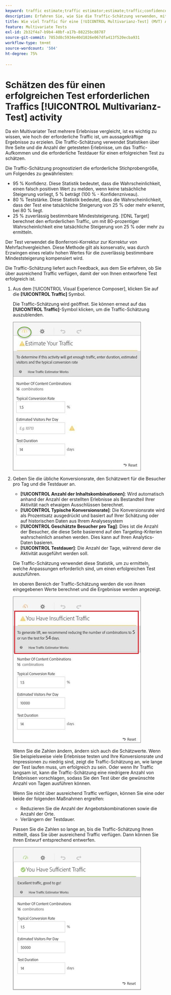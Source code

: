 ```yaml
---
keyword: traffic estimate;traffic estimator;estimate;traffic;confidence;statistical power;lift;bonferroni;conversion rate;visitors per day;duration
description: Erfahren Sie, wie Sie die Traffic-Schätzung verwenden, mit der Sie erfahren, ob Sie über ausreichend Traffic für Ihre [!DNL Adobe Target] [!UICONTROL Multivarianz-Test] Aktivität erfolgreich zu sein.
title: Wie viel Traffic für eine [!UICONTROL Multivarianz-Test] (MVT) Aktivität?
feature: Multivariate Tests
exl-id: 2b32f4a7-b9b4-40bf-a17b-88225bc88787
source-git-commit: 7853d8c5934e40d1026e067dfa413f520ecba931
workflow-type: tm+mt
source-wordcount: '504'
ht-degree: 75%

---
```


# Schätzen des für einen erfolgreichen Test erforderlichen Traffics [!UICONTROL Multivarianz-Test] activity

Da ein Multivariater Test mehrere Erlebnisse vergleicht, ist es wichtig zu wissen, wie hoch der erforderliche Traffic ist, um aussagekräftige Ergebnisse zu erzielen. Die Traffic-Schätzung verwendet Statistiken über Ihre Seite und die Anzahl der getesteten Erlebnisse, um das Traffic-Aufkommen und die erforderliche Testdauer für einen erfolgreichen Test zu schätzen.

Die Traffic-Schätzung prognostiziert die erforderliche Stichprobengröße, um Folgendes zu gewährleisten:

* 95 % Konfidenz. Diese Statistik bedeutet, dass die Wahrscheinlichkeit, einen falsch positiven Wert zu melden, wenn keine tatsächliche Steigerung vorliegt, 5 % beträgt (100 % - Konfidenzniveau).
* 80 % Teststärke. Diese Statistik bedeutet, dass die Wahrscheinlichkeit, dass der Test eine tatsächliche Steigerung von 25 % oder mehr erkennt, bei 80 % liegt.
* 25 % zuverlässig bestimmbare Mindeststeigerung. [!DNL Target] berechnet den erforderlichen Traffic, um mit 80-prozentiger Wahrscheinlichkeit eine tatsächliche Steigerung von 25 % oder mehr zu ermitteln.

Der Test verwendet die Bonferroni-Korrektur zur Korrektur von Mehrfachvergleichen. Diese Methode gilt als konservativ, was durch Erzwingen eines relativ hohen Wertes für die zuverlässig bestimmbare Mindeststeigerung kompensiert wird.

Die Traffic-Schätzung liefert auch Feedback, aus dem Sie erfahren, ob Sie über ausreichend Traffic verfügen, damit der von Ihnen entworfene Test erfolgreich ist.

1. Aus dem [!UICONTROL Visual Experience Composer], klicken Sie auf die **[!UICONTROL Traffic]** Symbol.

   Die Traffic-Schätzung wird geöffnet. Sie können erneut auf das **[!UICONTROL Traffic]**-Symbol klicken, um die Traffic-Schätzung auszublenden.

   ![Schätzung des leeren Bildes](assets/estimatorempty.png)

1. Geben Sie die übliche Konversionsrate, den Schätzwert für die Besucher pro Tag und die Testdauer an.

   * **[!UICONTROL Anzahl der Inhaltskombinationen]**: Wird automatisch anhand der Anzahl der erstellten Erlebnisse als Bestandteil Ihrer Aktivität nach etwaigen Ausschlüssen berechnet.
   * **[!UICONTROL Typische Konversionsrate]**: Die Konversionsrate wird als Prozentsatz ausgedrückt und basiert auf Ihrer Schätzung oder auf historischen Daten aus Ihrem Analysesystem 
   * **[!UICONTROL Geschätzte Besucher pro Tag]**: Dies ist die Anzahl der Besucher, die diese Seite basierend auf den Targeting-Kriterien wahrscheinlich ansehen werden. Dies kann auf Ihren Analytics-Daten basieren.
   * **[!UICONTROL Testdauer]**: Die Anzahl der Tage, während derer die Aktivität ausgeführt werden soll.

   Die Traffic-Schätzung verwendet diese Statistik, um zu ermitteln, welche Anpassungen erforderlich sind, um einen erfolgreichen Test auszuführen.

   Im oberen Bereich der Traffic-Schätzung werden die von ihnen eingegebenen Werte berechnet und die Ergebnisse werden angezeigt.

   ![Bild mit unzureichendem Schätzwert](assets/estimatorinsufficient.png)

   Wenn Sie die Zahlen ändern, ändern sich auch die Schätzwerte. Wenn Sie beispielsweise viele Erlebnisse testen und Ihre Konversionsrate und Impressionen zu niedrig sind, zeigt die Traffic-Schätzung an, wie lange der Test laufen muss, um erfolgreich zu sein. Oder wenn Ihr Traffic langsam ist, kann die Traffic-Schätzung eine niedrigere Anzahl von Erlebnissen vorschlagen, sodass Sie den Test über die gewünschte Anzahl von Tagen ausführen können.

   Wenn Sie nicht über ausreichend Traffic verfügen, können Sie eine oder beide der folgenden Maßnahmen ergreifen:

   * Reduzieren Sie die Anzahl der Angebotskombinationen sowie die Anzahl der Orte.
   * Verlängern der Testdauer.

   Passen Sie die Zahlen so lange an, bis die Traffic-Schätzung Ihnen mitteilt, dass Sie über ausreichend Traffic verfügen. Dann können Sie Ihren Entwurf entsprechend entwerfen.

   ![Bild der Schätzung](assets/estimatorok.png)
